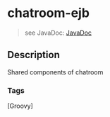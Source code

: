 # chatroom-ejb
> see JavaDoc: [JavaDoc](docs/javadoc/index.html)

## Description
Shared components of chatroom

### Tags
[Groovy]
